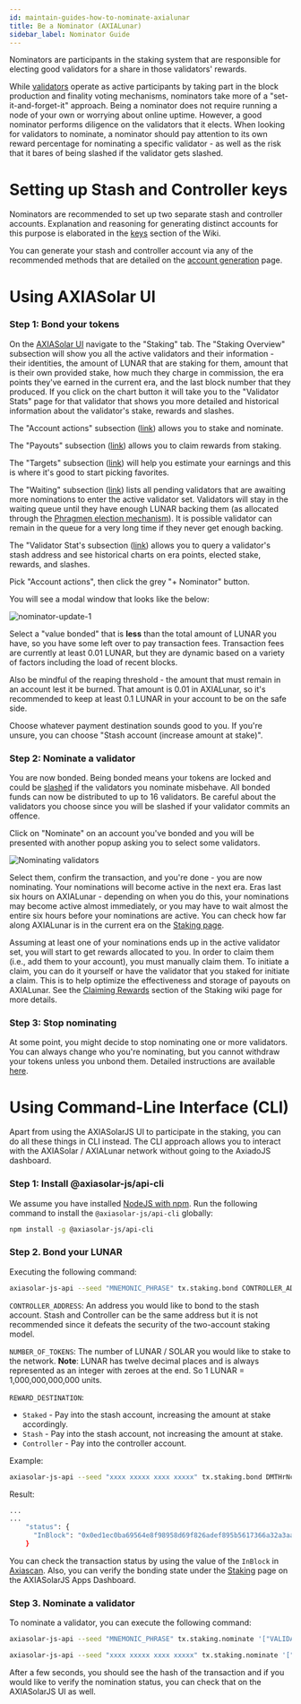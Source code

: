 ```yaml
---
id: maintain-guides-how-to-nominate-axialunar
title: Be a Nominator (AXIALunar)
sidebar_label: Nominator Guide
---
```


Nominators are participants in the staking system that are responsible for electing good validators for a share in those validators' rewards.

While [validators](maintain-guides-how-to-validate-axialunar) operate as active participants by taking part in the block production and finality voting mechanisms, nominators take more of a "set-it-and-forget-it" approach. Being a nominator does not require running a node of your own or worrying about online uptime. However, a good nominator performs diligence on the validators that it elects. When looking for validators to nominate, a nominator should pay attention to its own reward percentage for nominating a specific validator - as well as the risk that it bares of being slashed if the validator gets slashed.

# Setting up Stash and Controller keys

Nominators are recommended to set up two separate stash and controller accounts. Explanation and reasoning for generating distinct accounts for this purpose is elaborated in the [keys](learn-keys#controller-and-stash-keys) section of the Wiki.

You can generate your stash and controller account via any of the recommended methods that are detailed on the [account generation](learn-account-generation) page.

# Using AXIASolar UI

### Step 1: Bond your tokens

On the [AXIASolar UI](https://axiasolar.js.org/apps) navigate to the "Staking" tab. The "Staking Overview" subsection will show you all the active validators and their information - their identities, the amount of LUNAR that are staking for them, amount that is their own provided stake, how much they charge in commission, the era points they've earned in the current era, and the last block number that they produced. If you click on the chart button it will take you to the "Validator Stats" page for that validator that shows you more detailed and historical information about the validator's stake, rewards and slashes.

The "Account actions" subsection ([link](https://axiasolar.js.org/apps/#/staking/actions)) allows you to stake and nominate.

The "Payouts" subsection ([link](https://axiasolar.js.org/apps/#/staking/payouts)) allows you to claim rewards from staking.

The "Targets" subsection ([link](https://axiasolar.js.org/apps/#/staking/targets)) will help you estimate your earnings and this is where it's good to start picking favorites.

The "Waiting" subsection ([link](https://axiasolar.js.org/apps/#/staking/waiting)) lists all pending validators that are awaiting more nominations to enter the active validator set. Validators will stay in the waiting queue until they have enough LUNAR backing them (as allocated through the [Phragmen election mechanism](https://solar.wiki.axiacoin.network/docs/en/learn-phragmen)). It is possible validator can remain in the queue for a very long time if they never get enough backing.

The "Validator Stat's subsection ([link](https://axiasolar.js.org/apps/#/staking/query)) allows you to query a validator's stash address and see historical charts on era points, elected stake, rewards, and slashes.

Pick "Account actions", then click the grey "+ Nominator" button.

You will see a modal window that looks like the below:

![nominator-update-1](assets/nominator-update-1.png)

Select a "value bonded" that is **less** than the total amount of LUNAR you have, so you have some left over to pay transaction fees. Transaction fees are currently at least 0.01 LUNAR, but they are dynamic based on a variety of factors including the load of recent blocks.

Also be mindful of the reaping threshold - the amount that must remain in an account lest it be burned. That amount is 0.01 in AXIALunar, so it's recommended to keep at least 0.1 LUNAR in your account to be on the safe side.

Choose whatever payment destination sounds good to you. If you're unsure, you can choose "Stash account (increase amount at stake)".

### Step 2: Nominate a validator

You are now bonded. Being bonded means your tokens are locked and could be [slashed](learn-staking#slashing) if the validators you nominate misbehave. All bonded funds can now be distributed to up to 16 validators. Be careful about the validators you choose since you will be slashed if your validator commits an offence.

Click on "Nominate" on an account you've bonded and you will be presented with another popup asking you to select some validators.

![Nominating validators](/img/NPoS/nominate.png)

Select them, confirm the transaction, and you're done - you are now nominating. Your nominations will become active in the next era. Eras last six hours on AXIALunar - depending on when you do this, your nominations may become active almost immediately, or you may have to wait almost the entire six hours before your nominations are active. You can check how far along AXIALunar is in the current era on the [Staking page](https://axiasolar.js.org/apps/#/staking).

Assuming at least one of your nominations ends up in the active validator set, you will start to get rewards allocated to you. In order to claim them (i.e., add them to your account), you must manually claim them. To initiate a claim, you can do it yourself or have the validator that you staked for initiate a claim. This is to help optimize the effectiveness and storage of payouts on AXIALunar. See the [Claiming Rewards](learn-staking#claiming-rewards) section of the Staking wiki page for more details.

### Step 3: Stop nominating

At some point, you might decide to stop nominating one or more validators. You can always change who you're nominating, but you cannot withdraw your tokens unless you unbond them. Detailed instructions are available [here](maintain-guides-how-to-unbond).

# Using Command-Line Interface (CLI)

Apart from using the AXIASolarJS UI to participate in the staking, you can do all these things in CLI instead. The CLI approach allows you to interact with the AXIASolar / AXIALunar network without going to the AxiadoJS dashboard.

### Step 1: Install @axiasolar-js/api-cli

We assume you have installed [NodeJS with npm](https://nodejs.org). Run the following command to install the `@axiasolar-js/api-cli` globally:

```bash
npm install -g @axiasolar-js/api-cli
```

### Step 2. Bond your LUNAR

Executing the following command:

```bash
axiasolar-js-api --seed "MNEMONIC_PHRASE" tx.staking.bond CONTROLLER_ADDRESS NUMBER_OF_TOKENS REWARD_DESTINATION --ws WEBSOCKET_ENDPOINT
```

`CONTROLLER_ADDRESS`: An address you would like to bond to the stash account. Stash and Controller can be the same address but it is not recommended since it defeats the security of the two-account staking model.

`NUMBER_OF_TOKENS`: The number of LUNAR / SOLAR you would like to stake to the network. **Note**: LUNAR has twelve decimal places and is always represented as an integer with zeroes at the end. So 1 LUNAR = 1,000,000,000,000 units.

`REWARD_DESTINATION`:

- `Staked` - Pay into the stash account, increasing the amount at stake accordingly.
- `Stash` - Pay into the stash account, not increasing the amount at stake.
- `Controller` - Pay into the controller account.

Example:

```bash
axiasolar-js-api --seed "xxxx xxxxx xxxx xxxxx" tx.staking.bond DMTHrNcmA8QbqRS4rBq8LXn8ipyczFoNMb1X4cY2WD9tdBX 1000000000000 Staked --ws wss://axialunar-rpc.axiasolar.io/
```

Result:

```bash
...
...
    "status": {
      "InBlock": "0x0ed1ec0ba69564e8f98958d69f826adef895b5617366a32a3aa384290e98514e"
    }
```

You can check the transaction status by using the value of the `InBlock` in [Axiascan](https://axiascan.io/pre/axialunar). Also, you can verify the bonding state under the [Staking](https://axiasolar.js.org/apps/#/staking/actions) page on the AXIASolarJS Apps Dashboard.

### Step 3. Nominate a validator

To nominate a validator, you can execute the following command:

```bash
axiasolar-js-api --seed "MNEMONIC_PHRASE" tx.staking.nominate '["VALIDATOR_ADDRESS"]' --ws WS_ENDPOINT
```

```bash
axiasolar-js-api --seed "xxxx xxxxx xxxx xxxxx" tx.staking.nominate '["CmD9vaMYoiKe7HiFnfkftwvhKbxN9bhyjcDrfFRGbifJEG8","E457XaKbj2yTB2URy8N4UuzmyuFRkcdxYs67UvSgVr7HyFb"]' --ws wss://axialunar-rpc.axiasolar.io/
```

After a few seconds, you should see the hash of the transaction and if you would like to verify the nomination status, you can check that on the AXIASolarJS UI as well.
